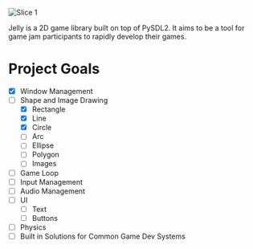 ![Slice 1](https://github.com/developer-egg/jelly/assets/88744505/ab836a5f-8c1e-4c8e-8796-584e3a70bf5a)

Jelly is a 2D game library built on top of PySDL2. It aims to be a tool for game jam participants to rapidly develop their games.

# Project Goals
- [x] Window Management
- [ ] Shape and Image Drawing
  - [x] Rectangle
  - [x] Line
  - [x] Circle
  - [ ] Arc
  - [ ] Ellipse
  - [ ] Polygon
  - [ ] Images
- [ ] Game Loop    
- [ ] Input Management
- [ ] Audio Management
- [ ] UI
  - [ ] Text
  - [ ] Buttons   
- [ ] Physics
- [ ] Built in Solutions for Common Game Dev Systems
